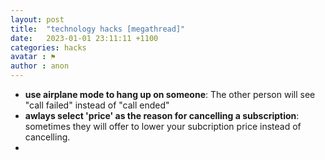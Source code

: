 ```yaml
---
layout: post
title:  "technology hacks [megathread]"
date:   2023-01-01 23:11:11 +1100
categories: hacks
avatar : ⚑
author : anon
---
```


- **use airplane mode to hang up on someone**: The other person will see "call failed" instead of "call ended"
- **awlays select 'price' as the reason for cancelling a subscription**: sometimes they will offer to lower your subcription price instead of cancelling. 
- 